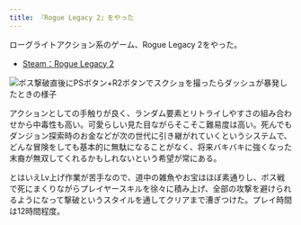 ```yaml
---
title: 『Rogue Legacy 2』をやった
---
```

ローグライトアクション系のゲーム、Rogue Legacy 2をやった。

*   [Steam：Rogue Legacy 2](https://store.steampowered.com/app/1253920/Rogue_Legacy_2/?l=japanese)

![](https://lh3.googleusercontent.com/docs/ADP-6oGXJ5Mha_xmvtuv95WZnR1LWP-9YnmK9ir-froYgK75nRPcwNG3pl39pMjF1JDdW4wgvIFMt2BGAcn_7bJCd0jzKWuK2IhmZh4pZQmjng7aVJmo1YU81--zKgft2IdvFpM9yBVlLkX0kPfywRq_FXTZkzQtoKFvyus8ZiaD6MJM1xU1r1A_rVqjHlp--zfl4_Ih5QoQavCMhYqC5am4Krt1MLhrt6E57M6apsshXIJEefSEVuJUZ2ZS9PY9jNFa5fD8xVhphauxs2X_SvIH3JsboPUNUStqAsgUpQyAMtpUuqeia6UQJ1LQ8zeetCMDl6kohRShvUsK-YESIUi5Zze17qRgtWQIglAbnNSalLX8fkV18AHjQuJqYXicb2cgVNJQMC7-p-P_jQCnETgealfLjYL_g-scx4VbrUiMw5TNIc5Dfatbvk883xKzjIGaVtE7OBBNZm-dNxUS-1EiHglcplkqB9J_sRLxkp5VZmxPduDWOvnoVxS3UqYUldAaHCuSsro0uSSfjn_tw-Q6XOpJDWgzqBEF_Bwh2UNpb6MNWsBPWxWYrjLOSgmdF6UO33tj78Z-BummuIPI5ZMWLKa8geT26Pt3rYOn5rtaGvU7HeHXK5XjlT-BlNc89WlMtbctHEPBIWB4uffy7NQqL0734S410wxKsoahAFsFVIn_Oc7njnA80kE1fORFYM5nQWFZnFwKLUqQMrfbWjrCz0-Bq1tfmRBCwAmg4Mhh_eCuBhkyeW6h2jv05r6dvbmwIx0B99YOhOJfRVhlKsoNeWyZWZ5_3gFbjZrNL45FhOz5CGxGSXdFNbv1pQis6XFkwyuyS4X50eLJ0J_v8Z4h8XtRZP1Ag06LRa46fErSaakBE3NaHRwJWJ89EC4lvvbv-6XF9tjgd4PkNhuvWdVlbvpAxPzmq-e7UOWVoYJx98Y5NE8hPglHwH83vtgqyGlHGwuWJ594MKaeMPnKy_1T9dRvVp3sDXkmE4DRw4pOXKivKNbxgSsyUxr_kHP3tAlzAr8SmGO0cMwZqxYAKmMPT1DlO3BZDiEnJyxm1I0xmd7GUcdunuJgq3zwMhAje6fkBB-9Lpm-PIXYOgIHSkxKn7f0EgQWiX-CJ7wmOoWKTn25w3-GbnJOkXxAZk3WVEYpuDP3hSJuXqdvQnLBqDsaOcZAmF6BM_e7Ef1Wk3CvzR0bMxhWzwI-oLIZQg0McmRRF8l8O5q89fVItaoi-0PtK02r-CpLo5OCtokAN5oJbhmEiTF_9w "ボス撃破直後にPSボタン+R2ボタンでスクショを撮ったらダッシュが暴発したときの様子")

アクションとしての手触りが良く、ランダム要素とリトライしやすさの組み合わせから中毒性も高い。可愛らしい見た目ながらそこそこ難易度は高い。死んでもダンジョン探索時のお金などが次の世代に引き継がれていくというシステムで、どんな冒険をしても基本的に無駄になることがなく、将来バキバキに強くなった末裔が無双してくれるかもしれないという希望が常にある。

とはいえLv上げ作業が苦手なので、道中の雑魚やお宝はほぼ素通りし、ボス戦で死にまくりながらプレイヤースキルを徐々に積み上げ、全部の攻撃を避けられるようになって撃破というスタイルを通してクリアまで漕ぎつけた。プレイ時間は12時間程度。
